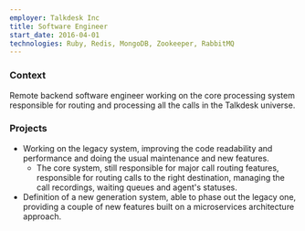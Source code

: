 ```yaml
---
employer: Talkdesk Inc
title: Software Engineer
start_date: 2016-04-01
technologies: Ruby, Redis, MongoDB, Zookeeper, RabbitMQ
---
```


### Context
Remote backend software engineer working on the core processing system responsible for routing and processing all the calls in the Talkdesk universe.

### Projects
* Working on the legacy system, improving the code readability and performance and doing the usual maintenance and new features.
  * The core system, still responsible for major call routing features, responsible for routing calls to the right destination, managing the call recordings, waiting queues and agent's statuses.
* Definition of a new generation system, able to phase out the legacy one, providing a couple of new features built on a microservices architecture approach.
